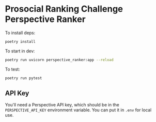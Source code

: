 # Prosocial Ranking Challenge Perspective Ranker

To install deps:
```bash
poetry install
```

To start in dev:    
```bash
poetry run uvicorn perspective_ranker:app --reload
```

To test:
```bash
poetry run pytest
```

## API Key

You'll need a Perspective API key, which should be in the `PERSPECTIVE_API_KEY` environment variable. You can put it in `.env` for local use.
